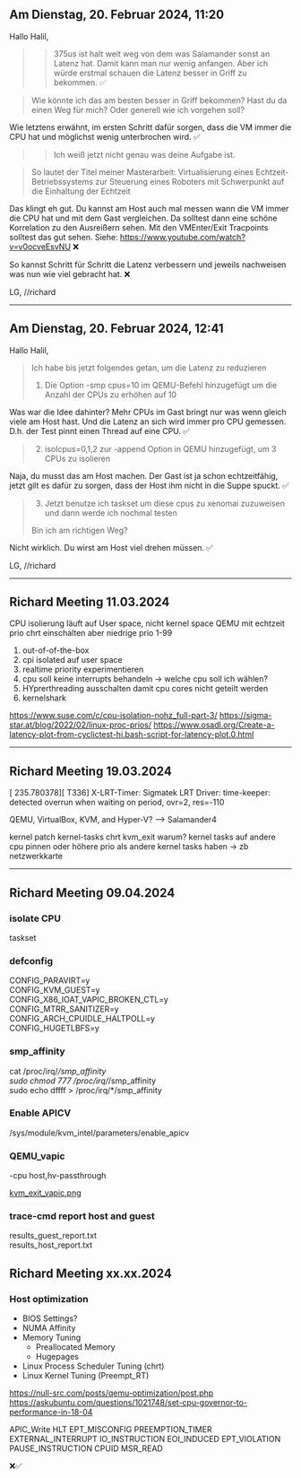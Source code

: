 ## Am Dienstag, 20. Februar 2024, 11:20 
Hallo Halil,

>> 375us ist halt weit weg von dem was Salamander sonst an Latenz hat.
>> Damit kann man nur wenig anfangen.
>> Aber ich würde erstmal schauen die Latenz besser in Griff zu bekommen. ✅

> Wie könnte ich das am besten besser in Griff bekommen? Hast du da einen Weg für mich? Oder generell wie ich vorgehen soll?

Wie letztens erwähnt, im ersten Schritt dafür sorgen, dass die VM immer die CPU hat und möglichst wenig unterbrochen wird. ✅

> > Ich weiß jetzt nicht genau was deine Aufgabe ist.

> So lautet der Titel meiner Masterarbeit:
> Virtualisierung eines Echtzeit-Betriebssystems zur Steuerung eines Roboters mit Schwerpunkt auf die Einhaltung der Echtzeit

Das klingt eh gut.
Du kannst am Host auch mal messen wann die VM immer die CPU hat und mit dem Gast vergleichen. Da solltest dann eine schöne Korrelation zu den Ausreißern sehen. Mit den VMEnter/Exit Tracpoints solltest das gut sehen.
Siehe: https://www.youtube.com/watch?v=v0ocveEsvNU ❌

So kannst Schritt für Schritt die Latenz verbessern und jeweils nachweisen
was nun wie viel gebracht hat. ❌

LG,
//richard

<hr>

## Am Dienstag, 20. Februar 2024, 12:41 
Hallo Halil,

> Ich habe bis jetzt folgendes getan, um die Latenz zu reduzieren
>
> 1) Die Option -smp cpus=10 im QEMU-Befehl hinzugefügt um die Anzahl der CPUs zu erhöhen auf 10

Was war die Idee dahinter? Mehr CPUs im Gast bringt nur was wenn gleich viele am Host hast.
Und die Latenz an sich wird immer pro CPU gemessen. D.h. der Test pinnt einen Thread auf eine CPU. ✅

> 2) isolcpus=0,1,2 zur -append Option in QEMU hinzugefügt, um 3 CPUs zu isolieren

Naja, du musst das am Host machen. Der Gast ist ja schon echtzeitfähig, jetzt gilt es dafür zu sorgen, dass der Host ihm nicht in die Suppe spuckt. ✅

> 3) Jetzt benutze ich taskset um diese cpus zu xenomai zuzuweisen und dann werde ich nochmal testen
>
> Bin ich am richtigen Weg?

Nicht wirklich. Du wirst am Host viel drehen müssen. ✅

LG,
//richard


<hr>



## Richard Meeting 11.03.2024
CPU isolierung läuft auf User space, nicht kernel space
QEMU mit echtzeit prio chrt einschalten aber niedrige prio 1-99

1) out-of-of-the-box
2) cpi isolated auf user space
3) realtime priority experimentieren
4) cpu soll keine interrupts behandeln -> welche cpu soll ich wählen?
5) HYprerthreading ausschalten damit cpu cores nicht geteilt werden
6) kernelshark

https://www.suse.com/c/cpu-isolation-nohz_full-part-3/
https://sigma-star.at/blog/2022/02/linux-proc-prios/
https://www.osadl.org/Create-a-latency-plot-from-cyclictest-hi.bash-script-for-latency-plot.0.html


<hr>


## Richard Meeting 19.03.2024
[  235.780378][  T336] X-LRT-Timer: Sigmatek LRT Driver: time-keeper: detected overrun when waiting on period, ovr=2, res=-110

QEMU, VirtualBox, KVM, and Hyper-V? --> Salamander4

kernel patch
kernel-tasks
chrt
kvm_exit warum?
kernel tasks auf andere cpu pinnen
oder
höhere prio als andere kernel tasks haben -> zb netzwerkkarte


<hr>


## Richard Meeting 09.04.2024

### isolate CPU
taskset

### defconfig
CONFIG_PARAVIRT=y  
CONFIG_KVM_GUEST=y  
CONFIG_X86_IOAT_VAPIC_BROKEN_CTL=y  
CONFIG_MTRR_SANITIZER=y  
CONFIG_ARCH_CPUIDLE_HALTPOLL=y  
CONFIG_HUGETLBFS=y

### smp_affinity 
cat /proc/irq/*/smp_affinity  
sudo chmod 777 /proc/irq/*/smp_affinity  
sudo echo dffff > /proc/irq/*/smp_affinity  

### Enable APICV
/sys/module/kvm_intel/parameters/enable_apicv

### QEMU_vapic
-cpu host,hv-passthrough

[kvm_exit_vapic.png](../../sigmatek/trace-cmd/analysis/vapic/kvm_exit_vapic.png)

### trace-cmd report host and guest 
results_guest_report.txt  
results_host_report.txt




## Richard Meeting xx.xx.2024

### Host optimization
- BIOS Settings?
- NUMA Affinity
- Memory Tuning
    - Preallocated Memory
    - Hugepages
- Linux Process Scheduler Tuning (chrt)
- Linux Kernel Tuning (Preempt_RT)

https://null-src.com/posts/qemu-optimization/post.php
https://askubuntu.com/questions/1021748/set-cpu-governor-to-performance-in-18-04

APIC_Write
HLT
EPT_MISCONFIG
PREEMPTION_TIMER
EXTERNAL_INTERRUPT
IO_INSTRUCTION
EOI_INDUCED
EPT_VIOLATION
PAUSE_INSTRUCTION
CPUID
MSR_READ







❌✅